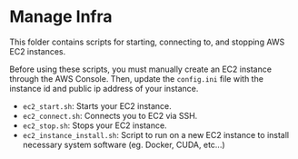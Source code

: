 # Manage Infra

This folder contains scripts for starting, connecting to, and stopping AWS EC2 instances.

Before using these scripts, you must manually create an EC2 instance through the AWS Console. Then, update the `config.ini` file with the instance id and public ip address of your instance.

- `ec2_start.sh`: Starts your EC2 instance.
- `ec2_connect.sh`: Connects you to EC2 via SSH.
- `ec2_stop.sh`: Stops your EC2 instance.
- `ec2_instance_install.sh`: Script to run on a new EC2 instance to install necessary system software (eg. Docker, CUDA, etc...)